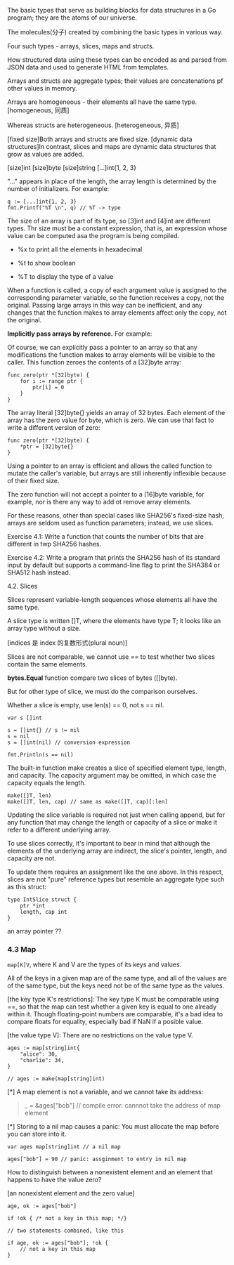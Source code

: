The basic types that serve as building blocks for data structures in a Go program; they are the atoms of our universe.

The molecules(分子) created by combining the basic types in various way.

Four such types - arrays, slices, maps and structs.

How structured data using these types can be encoded as and parsed from JSON data and used to generate HTML from templates.

Arrays and structs are aggregate types; their values are concatenations pf other values in memory.

Arrays are homogeneous - their elements all have the same type.
[homogeneous, 同质]

Whereas structs are heterogeneous.
[heterogeneous, 异质]

[fixed size]Both arrays and structs are fixed size. 
[dynamic data structures]In contrast, slices and maps are dynamic data structures that grow as values are added.


[size]int
[size]byte
[size]string
[...]int{1, 2, 3}

"..." appears in place of the length, the array length is determined by the number of initializers. For example:

```
q := [...]int{1, 2, 3}
fmt.Printf("%T \n", q) // %T -> type

```

The size of an array is part of its type, so [3]int and [4]int are different types. Thr size must be a constant expression, that is, an expression whose value can be computed asa the program is being compiled.


- %x to print all the elements in hexadecimal

- %t to show boolean

- %T to display the type of a value


When a function is called, a copy of each argument value is assigned to the corresponding parameter variable, so the function receives a copy, not the original. Passing large arrays in this way can be inefficient, and any changes that the function makes to array elements affect only the copy, not the original.

**Implicitly pass arrays by reference.** For example:

Of course, we can explicitly pass a pointer to an array so that any modifications the function makes to array elements will be visible to the caller. This function zeroes the contents of a [32]byte array:

```
func zero(ptr *[32]byte) {
    for i := range ptr {
        ptr[i] = 0
    }
}
```

The array literal [32]byte{} yields an array of 32 bytes. Each element of the array has the zero value for byte, which is zero. We can use that fact to write a different version of zero:

```
func zero(ptr *[32]byte) {
    *ptr = [32]byte{}
}
```

Using a pointer to an array is efficient and allows the called function to mutate the caller's variable, but arrays are still inherently inflexible because of their fixed size.

The zero function will not accept a pointer to a [16]byte variable, for example, nor is there any way to add ot remove array elements.

For these reasons, other than special cases like SHA256's fixed-size hash, arrays are seldom used as function parameters; instead, we use slices.


Exercise 4.1: Write a function that counts the number of bits that are different in twp SHA256 hashes.

Exercise 4.2: Write a program that prints the SHA256 hash of its standard input by default but supports a command-line flag to print the SHA384 or SHA512 hash instead.


4.2. Slices

Slices represent variable-length sequences whose elements all have the same type.

A slice type is written []T, where the elements have type T; it looks like an array type without a size.

[indices 是 index 的复数形式(plural noun)]


Slices are not comparable, we cannot use == to test whether two slices contain the same elements.

**bytes.Equal** function compare two slices of bytes ([]byte).

But for other type of slice, we must do the comparison ourselves.




Whether a slice is empty, use len(s) == 0, not s == nil.

```
var s []int

s = []int{} // s != nil
s = nil
s = []int(nil) // conversion expression 

fmt.Println(s == nil)
```

The built-in function make creates a slice of specified element type, length, and capacity. The capacity argument may be omitted, in which case the capacity equals the length.

```
make([]T, len)
make([]T, len, cap) // same as make([]T, cap)[:len]

```

Updating the slice variable is required not just when calling append, but for any function that may change the length or capacity of a slice or make it refer to a different underlying array.

To use slices correctly, it's important to bear in mind that although the elements of the underlying array are indirect, the slice's pointer, length, and capacity are not. 

To update them requires an assignment like the one above. In this respect, slices are not "pure" reference types but resemble an aggregate type such as this struct:

```
type IntSlice struct {
    ptr *int
    length, cap int
}
```


an array pointer ??


### 4.3 Map

`map[K]V`, where K and V are the types of its keys and values.

All of the keys in a given map are of the same type, and all of the values are of the same type, but the keys need not be of the same type as the values.

[the key type K's restrictions]: The key type K must be comparable using ==, so that the map can test whether a given key is equal to one already within it. Though floating-point numbers are comparable, it's a bad idea to compare floats for equality, especially bad if NaN if a posible value.

[the value type V]: There  are no restrictions on the value type V.


```
ages := map[string]int{
    "alice": 30,
    "charlie": 34,
}

// ages := make(map[string]int)
```

[*] A map element is not a variable, and we cannot take its address:

> _ = &ages["bob"] // compile error: cannnot take the address of map element

[*] Storing to a nil map causes a panic:
You must allocate the map before you can store into it.

```
var ages map[string]int // a nil map

ages["bob"] = 90 // panic: assginment to entry in nil map

```

How to distinguish between a nonexistent element and an element that happens to have the value zero?

[an nonexistent element and the zero value]

```
age, ok := ages["bob"]

if !ok { /* not a key in this map; */}

// two statements combined, like this

if age, ok := ages["bob"]; !ok {
    // not a key in this map
}
```
